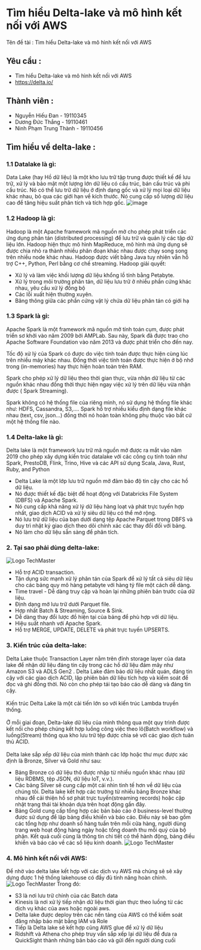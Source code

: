 # Tìm hiểu Delta-lake và mô hình kết nối với AWS

Tên đề tài : Tìm hiểu Delta-lake và mô hình kết nối với AWS

## Yêu cầu : 
- Tìm hiểu Delta-lake và mô hình kết nối với AWS
- https://delta.io/

## Thành viên :       
- Nguyễn Hiếu Đan - 19110345
- Dương Đức Thắng - 19110461
- Ninh Phạm Trung Thành - 19110456
          
## Tìm hiểu về delta-lake :
### 1.1 Datalake là gì:
Data Lake (hay Hồ dữ liệu) là một kho lưu trữ tập trung được thiết kế để lưu trữ, xử lý và bảo mật một lượng lớn dữ liệu có cấu trúc, bán cấu trúc và phi cấu trúc. Nó có thể lưu trữ dữ liệu ở định dạng gốc và xử lý mọi loại dữ liệu khác nhau, bỏ qua các giới hạn về kích thước. Nó cung cấp số lượng dữ liệu cao để tăng hiệu suất phân tích và tích hợp gốc.
![image](https://user-images.githubusercontent.com/61266491/203808638-f30a0115-0510-45ca-b7a2-66cbc8ffe314.png)

### 1.2 Hadoop là gì:
Hadoop là một Apache framework mã nguồn mở cho phép phát triển các ứng dụng phân tán (distributed processing) để lưu trữ và quản lý các tập dữ liệu lớn. Hadoop hiện thực mô hình MapReduce, mô hình mà ứng dụng sẽ được chia nhỏ ra thành nhiều phân đoạn khác nhau được chạy song song trên nhiều node khác nhau. Hadoop được viết bằng Java tuy nhiên vẫn hỗ trợ C++, Python, Perl bằng cơ chế streaming.
Hadoop giải quyết:
- Xử lý và làm việc khối lượng dữ liệu khổng lồ tính bằng Petabyte.
- Xử lý trong môi trường phân tán, dữ liệu lưu trữ ở nhiều phần cứng khác nhau, yêu cầu xử lý đồng bộ
- Các lỗi xuất hiện thường xuyên.
- Băng thông giữa các phần cứng vật lý chứa dữ liệu phân tán có giới hạ
### 1.3 Spark là gì:
Apache Spark là một framework mã nguồn mở tính toán cụm, được phát triển sơ khởi vào năm 2009 bởi AMPLab. Sau này, Spark đã được trao cho Apache Software Foundation vào năm 2013 và được phát triển cho đến nay.

Tốc độ xử lý của Spark có được do việc tính toán được thực hiện cùng lúc trên nhiều máy khác nhau. Đồng thời việc tính toán được thực hiện ở bộ nhớ trong (in-memories) hay thực hiện hoàn toàn trên RAM.

Spark cho phép xử lý dữ liệu theo thời gian thực, vừa nhận dữ liệu từ các nguồn khác nhau đồng thời thực hiện ngay việc xử lý trên dữ liệu vừa nhận được ( Spark Streaming).

Spark không có hệ thống file của riêng mình, nó sử dụng hệ thống file khác như: HDFS, Cassandra, S3,…. Spark hỗ trợ nhiều kiểu định dạng file khác nhau (text, csv, json…) đồng thời nó hoàn toàn không phụ thuộc vào bất cứ một hệ thống file nào.
### 1.4 Delta-lake là gì:
Delta lake là một framework lưu trữ mã nguồn mở được ra mắt vào năm 2019 cho phép xây dựng kiến trúc datalake với các công cụ tính toán như  Spark, PrestoDB, Flink, Trino, Hive và các API sử dụng Scala, Java, Rust, Ruby, and Python
- Delta Lake là một lớp lưu trữ nguồn mở đảm bảo độ tin cậy cho các hồ dữ liệu.
- Nó được thiết kế đặc biệt để hoạt động với Databricks File System (DBFS) và Apache Spark.
- Nó cung cấp khả năng xử lý dữ liệu hàng loạt và phát trực tuyến hợp nhất, giao dịch ACID và xử lý siêu dữ liệu có thể mở rộng.
- Nó lưu trữ dữ liệu của bạn dưới dạng tệp Apache Parquet trong DBFS và duy trì nhật ký giao dịch theo dõi chính xác các thay đổi đối với bảng.
- Nó làm cho dữ liệu sẵn sàng để phân tích.
### 2. Tại sao phải dùng delta-lake:
 ![Logo TechMaster](https://miro.medium.com/max/1400/1*PWgtIlv53i9eExPuX6IpUQ.png)
- Hỗ trợ ACID transaction.
- Tận dụng sức mạnh xử lý phân tán của Spark để xử lý tất cả siêu dữ liệu cho các bảng quy mô hàng petabyte với hàng tỷ file một cách dễ dàng.
- Time travel - Dễ dàng truy cập và hoàn lại những phiên bản trước của dữ liệu.
- Định dạng mở lưu trữ dưới Parquet file.
- Hợp nhất Batch & Streaming, Source & Sink.
- Dễ dàng thay đổi lược đồ hiện tại của bảng để phù hợp với dữ liệu.
- Hiệu suất nhanh với Apache Spark.
- Hỗ trợ MERGE, UPDATE, DELETE và phát trực tuyến UPSERTS.
### 3. Kiến trúc của delta-lake:
Delta Lake thuộc Transaction Layer nằm trên đỉnh storage layer của data lake để nhận dữ liệu đáng tin cậy trong các hồ dữ liệu đám mây như Amazon S3 và ADLS Gen2 . 
Delta Lake đảm bảo dữ liệu nhất quán, đáng tin cậy với các giao dịch ACID, lập phiên bản dữ liệu tích hợp và kiểm soát để đọc và ghi đồng thời.
Nó còn cho phép tái tạo báo cáo dễ dàng và đáng tin cậy.</br></br>
Kiến trúc Delta Lake là một cải tiến lớn so với kiến trúc Lambda truyền thống.</br></br>
Ở mỗi giai đoạn, Delta-lake dữ liệu của mình thông qua một quy trình được kết nối cho phép chúng  kết hợp luồng công việc theo lô(Batch workflow) và luồng(Stream) thông qua kho lưu trữ tệp được chia sẻ với các giao dịch tuân thủ ACID.
</br></br>Delta lake sắp xếp dữ liệu của mình thành các lớp hoặc thư mục được xác định là Bronze, Silver và Gold như sau:
- Bảng Bronze có dữ liệu thô được nhập từ nhiều nguồn khác nhau (dữ liệu RDBMS, tệp JSON, dữ liệu IoT, v.v.).
- Các bảng Silver sẽ cung cấp một cái nhìn tinh tế hơn về dữ liệu của chúng tôi. Delta lake kết hợp các trường từ nhiều bảng Bronze khác nhau để cải thiện hồ sơ phát trực tuyến(streaming records) hoặc cập nhật trạng thái tài khoản dựa trên hoạt động gần đây.
- Bảng Gold cung cấp tổng hợp các bản báo cáo ở business-level thường được sử dụng để lập bảng điều khiển và báo cáo. Điều này sẽ bao gồm các tổng hợp như doanh số hàng tuần trên mỗi cửa hàng, người dùng trang web hoạt động hàng ngày hoặc tổng doanh thu mỗi quý của bộ phận.
Kết quả cuối cùng là thông tin chi tiết có thể hành động, bảng điều khiển và báo cáo về các số liệu kinh doanh.
 ![Logo TechMaster](https://k21academy.com/wp-content/uploads/2021/05/delta-lake-img.png)
### 4. Mô hình kết nối với AWS:
Để nhờ vào delta lake kết hợp với các dịch vụ AWS mà chúng sẽ sẽ xây dựng được 1 hệ thống lakehouse có đầy đủ tính năng hoàn chỉnh.
 ![Logo TechMaster](https://cms.databricks.com/sites/default/files/AWS-Data-Lake-Architecture-light-BG-1.png)
 Trong đó:
- S3 là nơi lưu trữ chính của các Batch data 
- Kinesis là nơi xử lý tiếp nhận dữ liệu thời gian thực theo luồng từ các dịch vụ khác của aws hoặc ngoài aws.
- Delta lake được deploy trên các nền tảng của AWS có thể kiểm soát đăng nhập bảo mật bằng IAM và Role
- Tiếp là Delta lake sẽ kết hợp cũng AWS glue để xử lý dữ liệu
- Ridshift và Athena cho phép truy vấn sắp xếp lại dữ liệu để đưa ra QuickSight thành những bản báo cáo và gửi đến người dùng cuối